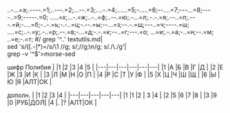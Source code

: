 ..-...=э;.----.=1;..---.=2;...--.=3;....-.=4;......=5;-.....=6;--....=7;---...=8;----..=9;-----.=0;
.....=х;...-.=ж;..-..=ф;..--.=ю;.-...=л;.-.-.=я;.--..=п;.---.=й;-....=б;-..-.=ь;-.-..=ц;-.--.=ы;--...=з;--.-.=щ;---..=ч;----.=ш;
....=с;..-.=у;.-..=р;.--.=в;-...=д;-.-.=к;--..=г;---.=о;
...=и;.-.=а;-..=н;--.=м;
..=е;-.=т;
#/
grep '^\.\.' textutils.md|\
sed 's/\([.-]*\)=/s\/\1 \//g;
s/;/\/g;\n/g;
s/\./\\\./g'|\
grep -v '^$'>morse-sed

шифр Полибия
|   |1  |2  |3  |4  |5  |
|---|---|---|---|---|---|
|1	|А	|Б	|В	|Г	|Д  |
|2	|Е	|Ж	|З	|И	|К  |
|3	|Л	|М	|Н	|О	|П  |
|4	|Р	|С	|Т	|У	|Ф  |
|5	|Х	|Ц	|Ч	|Ш	|Щ  |
|6	|Ы	|Ю	|Я	|АЛТ|ОК |

дополн.
|   |1  |2  |3  |4  |
|---|---|---|---|---|
|1  |1  |2  | 3 |4  |
|2  |5  |6  |7  |8  |
|3  |9  |0  |РУБ|ДОЛ|
|4  |.  |?  |АЛТ|ОК |